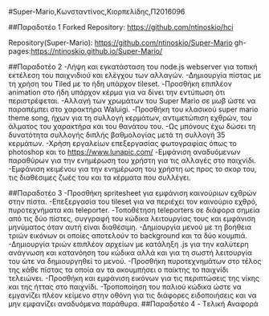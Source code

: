 #Super-Mario,Κωνσταντίνος,Κιορπελίδης,Π2016096

##Παραδοτέο 1 
Forked Repository: https://github.com/ntinoskio/hci

Repository(Super-Mario): https://github.com/ntinoskio/Super-Mario
gh-pages:https://ntinoskio.github.io/Super-Mario/

##Παραδοτέο 2
-Λήψη και εγκατάσταση του node.js webserver για τοπική εκτέλεση του παιχνιδιού και ελέγχου των αλλαγών.
-Δημιουργία πίστας με τη χρήση του Tiled με το ήδη υπάρχον tileset. 
-Προσθήκη επιπλέον animation στο ήδη υπάρχον κέρμα για να δίνει την εντύπωση ότι περιστρέφεται.
-Αλλαγή των χρωμάτων του Super Mario σε μωβ ώστε να παραπέμπει στο χαρακτήρα Waluigi.
-Προσθήκη του κλασικού super mario theme song, ήχων για τη συλλογή κερμάτων, αντιμετώπιση εχθρών, του άλματος του χαρακτήρα και του θανάτου του.
-Ως μπόνους έχω δώσει τη δυνατότητα συλλογής διπλής βαθμολογίας μετά τη συλλογή 35 κερμάτων.
-Χρήση εργαλείων επεξεργασίας φωτογραφίας όπως το photoshop και το https://www.lunapic.com/
-Εμφάνιση αναδυόμενων παραθύρων για την ενημέρωση του χρήστη για τις αλλαγές στο παιχνίδι.
-Εμφάνιση κειμένου για την ενημέρωση του χρήστη ως προς το σκορ του, τις διαθέσιμες ζωές του και τα κέρματα που συλλέγει.

##Παραδοτέο 3
-Προσθήκη spritesheet για εμφάνιση καινούριων εχθρών στην πίστα.
-Επεξεργασία του tileset για να περιέχει τον καινούριο εχθρό, πυροτεχνήματα και teleporter.
-Τοποθέτηση teleporters σε διάφορα σημεία από τις δύο πίστες, συγγραφή του κώδικα λειτουργίας τους και εμφάνιση μηνύματος όταν αυτή είναι διαθέσιμη.
-Δημιουργία μενού με τη βοήθεια τριών εικόνων οι οποίες αποτελούν το background και τα δύο κουμπιά.
-Δημιουργία τριών επιπλέον αρχείων με κατάληξη .js για την καλύτερη ανάγνωση και κατανόηση του κώδικα αλλά και για τη σωστή λειτουργία του ώτε να δημιουργηθεί το μενού.
-Προσθήκη πυροτεχνημάτων στο τέλος της κάθε πίστας τα οποία αν τα ακουμπήσει ο παίκτης το παιχνίδι τελειώνει.
-Προσθήκη και εμφάνιση εικόνων για τις περιπτώσεις της νίκης και της ήττας στο παιχνίδι.
-Τροποποίηση του παλιού κώδικα ώστε να εμγανίζει πλέον κείμενο στην οθόνη για τις διάφορες ειδοποιήσεις και να μην εμφανίζει αναδυόμενα παράθυρα.
##Παραδοτέο 4 - Tελική Αναφορά
